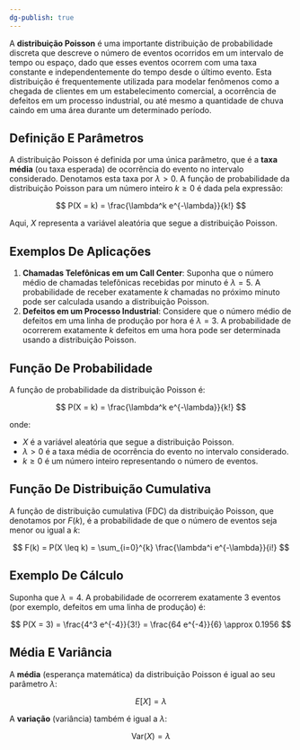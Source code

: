 ```yaml
---
dg-publish: true
---
```


A **distribuição Poisson** é uma importante distribuição de probabilidade discreta que descreve o número de eventos ocorridos em um intervalo de tempo ou espaço, dado que esses eventos ocorrem com uma taxa constante e independentemente do tempo desde o último evento. Esta distribuição é frequentemente utilizada para modelar fenômenos como a chegada de clientes em um estabelecimento comercial, a ocorrência de defeitos em um processo industrial, ou até mesmo a quantidade de chuva caindo em uma área durante um determinado período.

## Definição E Parâmetros

A distribuição Poisson é definida por uma única parâmetro, que é a **taxa média** (ou taxa esperada) de ocorrência do evento no intervalo considerado. Denotamos esta taxa por $\lambda > 0$. A função de probabilidade da distribuição Poisson para um número inteiro $k \geq 0$ é dada pela expressão:

$$
P(X = k) = \frac{\lambda^k e^{-\lambda}}{k!}
$$

Aqui, $X$ representa a variável aleatória que segue a distribuição Poisson.

## Exemplos De Aplicações

1. **Chamadas Telefônicas em um Call Center**: Suponha que o número médio de chamadas telefônicas recebidas por minuto é $\lambda = 5$. A probabilidade de receber exatamente $k$ chamadas no próximo minuto pode ser calculada usando a distribuição Poisson.
2. **Defeitos em um Processo Industrial**: Considere que o número médio de defeitos em uma linha de produção por hora é $\lambda = 3$. A probabilidade de ocorrerem exatamente $k$ defeitos em uma hora pode ser determinada usando a distribuição Poisson.

## Função De Probabilidade

A função de probabilidade da distribuição Poisson é:

$$
P(X = k) = \frac{\lambda^k e^{-\lambda}}{k!}
$$

onde:

- $X$ é a variável aleatória que segue a distribuição Poisson.
- $\lambda > 0$ é a taxa média de ocorrência do evento no intervalo considerado.
- $k \geq 0$ é um número inteiro representando o número de eventos.

## Função De Distribuição Cumulativa

A função de distribuição cumulativa (FDC) da distribuição Poisson, que denotamos por $F(k)$, é a probabilidade de que o número de eventos seja menor ou igual a $k$:

$$
F(k) = P(X \leq k) = \sum_{i=0}^{k} \frac{\lambda^i e^{-\lambda}}{i!}
$$

## Exemplo De Cálculo

Suponha que $\lambda = 4$. A probabilidade de ocorrerem exatamente $3$ eventos (por exemplo, defeitos em uma linha de produção) é:

$$
P(X = 3) = \frac{4^3 e^{-4}}{3!} = \frac{64 e^{-4}}{6} \approx 0.1956
$$

## Média E Variância

A **média** (esperança matemática) da distribuição Poisson é igual ao seu parâmetro $\lambda$:

$$
E[X] = \lambda
$$

A **variação** (variância) também é igual a $\lambda$:

$$
\text{Var}(X) = \lambda
$$
